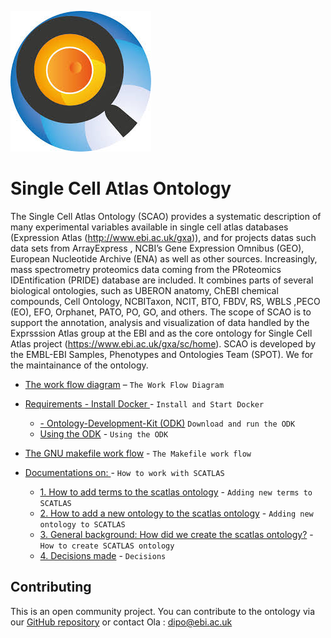 ![schema](../scatlas.jpeg)
# Single Cell Atlas Ontology

The Single Cell Atlas Ontology (SCAO) provides a systematic description of many experimental variables available in single cell atlas databases (Expression Atlas (http://www.ebi.ac.uk/gxa)), and for projects datas such data sets from ArrayExpress , NCBI’s Gene Expression Omnibus (GEO), European Nucleotide Archive (ENA) as well as other sources. Increasingly, mass spectrometry proteomics data coming from the PRoteomics IDEntification (PRIDE) database are included. It combines parts of several biological ontologies, such as UBERON anatomy, ChEBI chemical compounds, Cell Ontology, NCBITaxon, NCIT, BTO, FBDV, RS, WBLS ,PECO (EO), EFO, Orphanet, PATO, PO, GO, and others. The scope of SCAO is to support the annotation, analysis and visualization of data handled by the Exprsssion Atlas group  at the EBI and as the core ontology for Single Cell Atlas project (https://www.ebi.ac.uk/gxa/sc/home). SCAO  is developed by the EMBL-EBI Samples, Phenotypes and Ontologies Team (SPOT). We for the maintainance of the ontology.

- [The work flow diagram](workflow.md) – `The Work Flow Diagram`
- [Requirements - Install Docker ](https://www.docker.com/get-docker) - `Install and Start Docker`
  - [- Ontology-Development-Kit (ODK)](https://github.com/INCATools/ontology-development-kit) `Download and run the ODK`
  - [Using the ODK]() - `Using the ODK`
- [The GNU makefile work flow](GNUmakefile.md) - `The Makefile work flow`

- [Documentations on: ](documentations.md) -  `How to work with SCATLAS`
  - [1. How to add terms to the scatlas ontology](Adding_new_terms.md) - `Adding new terms to SCATLAS`
  - [2. How to add a new ontology to the scatlas ontology](Adding_new_ontology.md) - `Adding new ontology to SCATLAS`
  - [3. General background: How did we create the scatlas ontology?](background_info.md) - `How to create SCATLAS ontology`
  - [4. Decisions made](decisions.md) - `Decisions`


## Contributing

This is an open community project. You can contribute to the ontology via our [GitHub repository](https://github.com/EBISPOT/scatlas_ontology) or contact Ola : dipo@ebi.ac.uk
